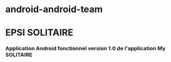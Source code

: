 # android-android-team
<h1>EPSI SOLITAIRE</h1>
<h3>Application Android fonctionnel version 1.0 de l'application My SOLITAIRE</h3>
